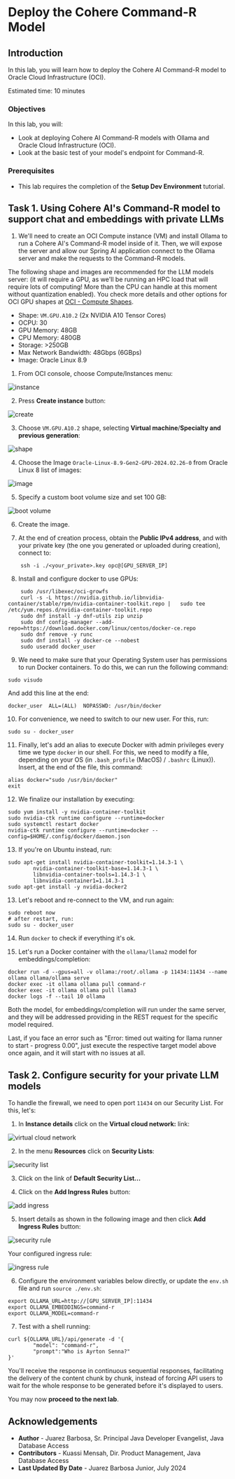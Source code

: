 # Deploy the Cohere Command-R Model

## Introduction

In this lab, you will learn how to deploy the Cohere AI Command-R model to Oracle Cloud Infrastructure (OCI).

Estimated time: 10 minutes

<!-- Watch the video below for a quick walk-through of the lab.

Mac:

[](youtube:xCVhmx7KAm8) -->

### Objectives

In this lab, you will:

- Look at deploying Cohere AI Command-R models with Ollama and Oracle Cloud Infrastructure (OCI).
- Look at the basic test of your model's endpoint for Command-R. 

### Prerequisites

* This lab requires the completion of the **Setup Dev Environment** tutorial.

## Task 1. Using Cohere AI's Command-R model to support chat and embeddings with private LLMs

1. We'll need to create an OCI Compute instance (VM) and install Ollama to run a Cohere AI's Command-R model inside of it. Then, we will expose the server and allow our Spring AI application connect to the Ollama server and make the requests to the Command-R models.

The following shape and images are recommended for the LLM models server: (it will require a GPU, as we'll be running an HPC load that will require lots of computing! More than the CPU can handle at this moment without quantization enabled). You check more details and other options for OCI GPU shapes at [OCI - Compute Shapes](https://docs.oracle.com/en-us/iaas/Content/Compute/References/computeshapes.htm).

- Shape: `VM.GPU.A10.2` (2x NVIDIA A10 Tensor Cores)
- OCPU: 30
- GPU Memory: 48GB
- CPU Memory: 480GB
- Storage: >250GB
- Max Network Bandwidth: 48Gbps (6GBps)
- Image: Oracle Linux 8.9

1. From OCI console, choose Compute/Instances menu:

![instance](images/instance.png "instance")

2. Press **Create instance** button:

![create](images/create.png "create instance")

3. Choose `VM.GPU.A10.2` shape, selecting **Virtual machine**/**Specialty and previous generation**:

![shape](images/shape.png "instance shape")

4. Choose the Image `Oracle-Linux-8.9-Gen2-GPU-2024.02.26-0` from Oracle Linux 8 list of images:

![image](images/image.png "image")

5. Specify a custom boot volume size and set 100 GB:

![boot volume](images/bootvolume.png "boot volume")

6. Create the image.

7. At the end of creation process, obtain the **Public IPv4 address**, and with your private key (the one you generated or uploaded during creation), connect to:

```
    ssh -i ./<your_private>.key opc@[GPU_SERVER_IP]
```

8. Install and configure docker to use GPUs:

```
    sudo /usr/libexec/oci-growfs
    curl -s -L https://nvidia.github.io/libnvidia-container/stable/rpm/nvidia-container-toolkit.repo |   sudo tee /etc/yum.repos.d/nvidia-container-toolkit.repo
    sudo dnf install -y dnf-utils zip unzip
    sudo dnf config-manager --add-repo=https://download.docker.com/linux/centos/docker-ce.repo
    sudo dnf remove -y runc
    sudo dnf install -y docker-ce --nobest
    sudo useradd docker_user
```

9. We need to make sure that your Operating System user has permissions to run Docker containers. To do this, we can run the following command:

```
sudo visudo
```

And add this line at the end:

```
docker_user  ALL=(ALL)  NOPASSWD: /usr/bin/docker
```

10. For convenience, we need to switch to our new user. For this, run:

```
sudo su - docker_user
```

11. Finally, let's add an alias to execute Docker with admin privileges every time we type `docker` in our shell. For this, we need to modify a file, depending on your OS (in `.bash_profile` (MacOS) / `.bashrc` (Linux)). Insert, at the end of the file, this command:

```
alias docker="sudo /usr/bin/docker"
exit
```

12. We finalize our installation by executing:

```
sudo yum install -y nvidia-container-toolkit
sudo nvidia-ctk runtime configure --runtime=docker
sudo systemctl restart docker
nvidia-ctk runtime configure --runtime=docker --config=$HOME/.config/docker/daemon.json
```

13. If you're on Ubuntu instead, run:

```
sudo apt-get install nvidia-container-toolkit=1.14.3-1 \
        nvidia-container-toolkit-base=1.14.3-1 \
        libnvidia-container-tools=1.14.3-1 \
        libnvidia-container1=1.14.3-1
sudo apt-get install -y nvidia-docker2
```

13. Let's reboot and re-connect to the VM, and run again:

```
sudo reboot now
# after restart, run:
sudo su - docker_user
```

14. Run `docker` to check if everything it's ok.

15. Let's run a Docker container with the `ollama/llama2` model for embeddings/completion:

```
docker run -d --gpus=all -v ollama:/root/.ollama -p 11434:11434 --name ollama ollama/ollama serve
docker exec -it ollama ollama pull command-r
docker exec -it ollama ollama pull llama3
docker logs -f --tail 10 ollama
```

Both the model, for embeddings/completion will run under the same server, and they will be addressed providing in the REST request for the specific model required.

Last, if you face an error such as "Error: timed out waiting for llama runner to start - progress 0.00", just execute the respective target model above once again, and it will start with no issues at all.

## Task 2. Configure security for your private LLM models

To handle the firewall, we need to open port `11434` on our Security List. For this, let's:

1. In **Instance details** click on the **Virtual cloud network:** link:

![virtual cloud network](images/vcn.png "virtual cloud network")

2. In the menu **Resources** click on **Security Lists**:

![security list](images/securitylist.png "security list")

3. Click on the link of **Default Security List...**

4. Click on the **Add Ingress Rules** button:

![add ingress](images/addIngress.png "add ingress")

5. Insert details as shown in the following image and then click **Add Ingress Rules** button:

![security rule](images/rule.png "security rule")

Your configured ingress rule:

![ingress rule](images/ingress-rule.png "ingress rule")

6. Configure the environment variables below directly, or update the `env.sh` file and run `source ./env.sh`:

```
export OLLAMA_URL=http://[GPU_SERVER_IP]:11434
export OLLAMA_EMBEDDINGS=command-r
export OLLAMA_MODEL=command-r
```


7. Test with a shell running:

```
curl ${OLLAMA_URL}/api/generate -d '{
        "model": "command-r",
        "prompt":"Who is Ayrton Senna?"
}'
```

You'll receive the response in continuous sequential responses, facilitating the delivery of the content chunk by chunk, instead of forcing API users to wait for the whole response to be generated before it's displayed to users.

You may now **proceed to the next lab**.

## Acknowledgements

* **Author** - Juarez Barbosa, Sr. Principal Java Developer Evangelist, Java Database Access
* **Contributors** - Kuassi Mensah, Dir. Product Management, Java Database Access
* **Last Updated By Date** - Juarez Barbosa Junior, July 2024